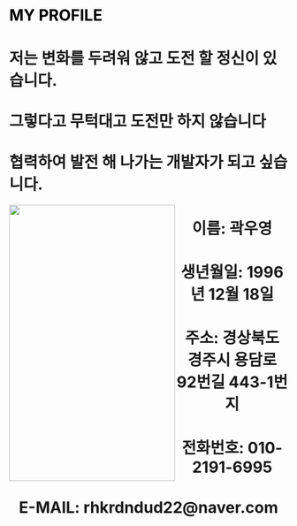 

# <span style="color: black"> MY PROFILE</span>


<h1>저는 변화를 두려워 않고 도전 할 정신이 있습니다.<br>
  <br>
  그렇다고 무턱대고 도전만 하지 않습니다<br>
  <br>
협력하여 발전 해 나가는 개발자가 되고 싶습니다.</h1>
<div align="left">
<img src="https://media.vlpt.us/images/wjdfbd1121/post/ab4295fb-55d1-4fc7-b940-2b8c902f53b0/1493598844050.gif" align="left" height="500px" width="300px">


</div>


<div align="center" >
<h1>이름: 곽우영 </h1>
  
<h1>생년월일: 1996년 12월 18일  </h1>

<h1>주소: 경상북도 경주시 용담로 92번길 443-1번지 </h1>
<h1>전화번호: 010-2191-6995 </h1>
<h1>E-MAIL: rhkrdndud22@naver.com </h1>
</div>
<div align="left">

</div>



